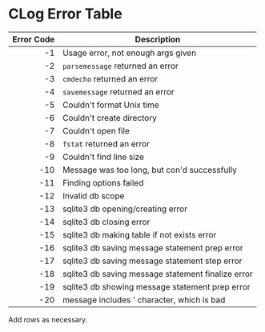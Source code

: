 <!--
License and Contact Info

CLog, a logging tool written in C
Copyright (C) 2018 James Vaughan

This program is free software: you can redistribute it and/or modify
it under the terms of the GNU General Public License as published by
the Free Software Foundation, either version 3 of the License, or
any later version.

This program is distributed in the hope that it will be useful,
but WITHOUT ANY WARRANTY; without even the implied warranty of
MERCHANTABILITY or FITNESS FOR A PARTICULAR PURPOSE.  See the
GNU General Public License for more details.

You should have received a copy of the GNU General Public License
along with this program.  If not, see <http://www.gnu.org/licenses/>.

You can contact me at dev.jamesvaughan@gmail.com with any questions
-->

# CLog Error Table

| Error Code | Description                                                     |
|-----------:|-----------------------------------------------------------------|
|         -1 | Usage error, not enough args given                              |
|         -2 | `parsemessage` returned an error                                |
|         -3 | `cmdecho` returned an error                                     |
|         -4 | `savemessage` returned an error                                 |
|         -5 | Couldn't format Unix time                                       |
|         -6 | Couldn't create directory                                       |
|         -7 | Couldn't open file                                              |
|         -8 | `fstat` returned an error                                       |
|         -9 | Couldn't find line size                                         |
|        -10 | Message was too long, but con'd successfully                    |
|        -11 | Finding options failed                                          |
|        -12 | Invalid db scope                                                |
|        -13 | sqlite3 db opening/creating error                               |
|        -14 | sqlite3 db closing error                                        |
|        -15 | sqlite3 db making table if not exists error                     |
|        -16 | sqlite3 db saving message statement prep error                  |
|        -17 | sqlite3 db saving message statement step error                  |
|        -18 | sqlite3 db saving message statement finalize error              |
|        -19 | sqlite3 db showing message statement prep error                 |
|        -20 | message includes ' character, which is bad                      |
<!----------------------------------------------------------------------------->

Add rows as necessary.

